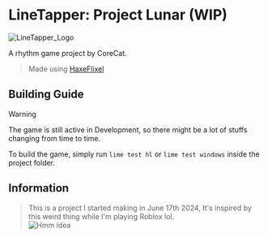 # LineTapper: Project Lunar (WIP)
![LineTapper_Logo](resource/logo.png)

A rhythm game project by CoreCat.

> Made using [HaxeFlixel](https://haxeflixel.com/)

## Building Guide
> [!WARNING]  
> The game is still active in Development, so there might be a lot of stuffs changing from time to time.

To build the game, simply run `lime test hl` or `lime test windows` inside the project folder.

## Information
> This is a project I started making in June 17th 2024, It's inspired by this weird thing while I'm playing Roblox lol.\
![Hmm idea](resource/where-i-got-the-idea-from.gif)
> 
